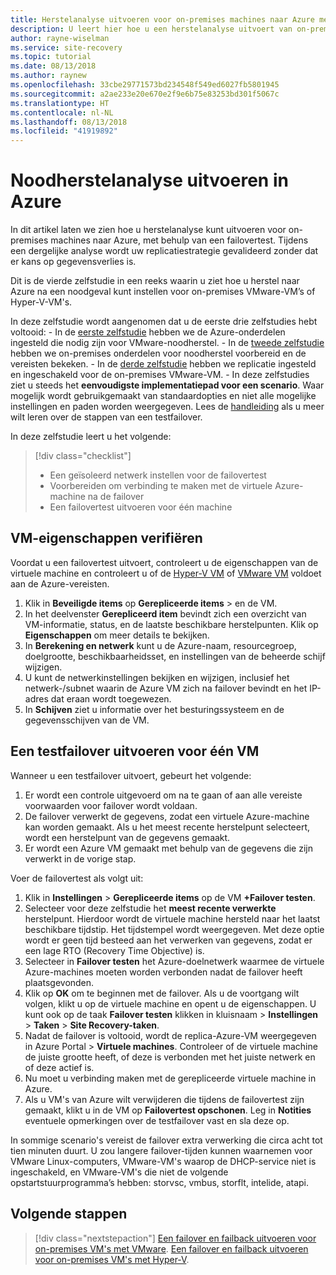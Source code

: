```yaml
---
title: Herstelanalyse uitvoeren voor on-premises machines naar Azure met Azure Site Recovery | Microsoft Docs
description: U leert hier hoe u een herstelanalyse uitvoert van on-premises naar Azure met Azure Site Recovery
author: rayne-wiselman
ms.service: site-recovery
ms.topic: tutorial
ms.date: 08/13/2018
ms.author: raynew
ms.openlocfilehash: 33cbe29771573bd234548f549ed6027fb5801945
ms.sourcegitcommit: a2ae233e20e670e2f9e6b75e83253bd301f5067c
ms.translationtype: HT
ms.contentlocale: nl-NL
ms.lasthandoff: 08/13/2018
ms.locfileid: "41919892"
---
```

# <a name="run-a-disaster-recovery-drill-to-azure"></a>Noodherstelanalyse uitvoeren in Azure

In dit artikel laten we zien hoe u herstelanalyse kunt uitvoeren voor on-premises machines naar Azure, met behulp van een failovertest. Tijdens een dergelijke analyse wordt uw replicatiestrategie gevalideerd zonder dat er kans op gegevensverlies is.

Dit is de vierde zelfstudie in een reeks waarin u ziet hoe u herstel naar Azure na een noodgeval kunt instellen voor on-premises VMware-VM’s of Hyper-V-VM's.

In deze zelfstudie wordt aangenomen dat u de eerste drie zelfstudies hebt voltooid: 
    - In de [eerste zelfstudie](tutorial-prepare-azure.md) hebben we de Azure-onderdelen ingesteld die nodig zijn voor VMware-noodherstel.
    - In de [tweede zelfstudie](vmware-azure-tutorial-prepare-on-premises.md) hebben we on-premises onderdelen voor noodherstel voorbereid en de vereisten bekeken.
    - In de [derde zelfstudie](vmware-azure-tutorial.md) hebben we replicatie ingesteld en ingeschakeld voor de on-premises VMware-VM.
    - In deze zelfstudies ziet u steeds het **eenvoudigste implementatiepad voor een scenario**. Waar mogelijk wordt gebruikgemaakt van standaardopties en niet alle mogelijke instellingen en paden worden weergegeven. Lees de [handleiding](site-recovery-test-failover-to-azure.md) als u meer wilt leren over de stappen van een testfailover.

In deze zelfstudie leert u het volgende:

> [!div class="checklist"]
> * Een geïsoleerd netwerk instellen voor de failovertest
> * Voorbereiden om verbinding te maken met de virtuele Azure-machine na de failover
> * Een failovertest uitvoeren voor één machine



## <a name="verify-vm-properties"></a>VM-eigenschappen verifiëren

Voordat u een failovertest uitvoert, controleert u de eigenschappen van de virtuele machine en controleert u of de [Hyper-V VM](hyper-v-azure-support-matrix.md#replicated-vms) of [VMware VM](vmware-physical-azure-support-matrix.md#replicated-machines) voldoet aan de Azure-vereisten.

1. Klik in **Beveiligde items** op **Gerepliceerde items** > en de VM.
2. In het deelvenster **Gerepliceerd item** bevindt zich een overzicht van VM-informatie, status, en de laatste beschikbare herstelpunten. Klik op **Eigenschappen** om meer details te bekijken.
3. In **Berekening en netwerk** kunt u de Azure-naam, resourcegroep, doelgrootte, beschikbaarheidsset, en instellingen van de beheerde schijf wijzigen.
4. U kunt de netwerkinstellingen bekijken en wijzigen, inclusief het netwerk-/subnet waarin de Azure VM zich na failover bevindt en het IP-adres dat eraan wordt toegewezen.
5. In **Schijven** ziet u informatie over het besturingssysteem en de gegevensschijven van de VM.

## <a name="run-a-test-failover-for-a-single-vm"></a>Een testfailover uitvoeren voor één VM

Wanneer u een testfailover uitvoert, gebeurt het volgende:

1. Er wordt een controle uitgevoerd om na te gaan of aan alle vereiste voorwaarden voor failover wordt voldaan.
2. De failover verwerkt de gegevens, zodat een virtuele Azure-machine kan worden gemaakt. Als u het meest recente herstelpunt selecteert, wordt een herstelpunt van de gegevens gemaakt.
3. Er wordt een Azure VM gemaakt met behulp van de gegevens die zijn verwerkt in de vorige stap.

Voer de failovertest als volgt uit:

1. Klik in **Instellingen** > **Gerepliceerde items** op de VM **+Failover testen**.
2. Selecteer voor deze zelfstudie het **meest recente verwerkte** herstelpunt. Hierdoor wordt de virtuele machine hersteld naar het laatst beschikbare tijdstip. Het tijdstempel wordt weergegeven. Met deze optie wordt er geen tijd besteed aan het verwerken van gegevens, zodat er een lage RTO (Recovery Time Objective) is.
3. Selecteer in **Failover testen** het Azure-doelnetwerk waarmee de virtuele Azure-machines moeten worden verbonden nadat de failover heeft plaatsgevonden.
4. Klik op **OK** om te beginnen met de failover. Als u de voortgang wilt volgen, klikt u op de virtuele machine en opent u de eigenschappen. U kunt ook op de taak **Failover testen** klikken in kluisnaam > **Instellingen** > **Taken** >
   **Site Recovery-taken**.
5. Nadat de failover is voltooid, wordt de replica-Azure-VM weergegeven in Azure Portal > **Virtuele machines**. Controleer of de virtuele machine de juiste grootte heeft, of deze is verbonden met het juiste netwerk en of deze actief is.
6. Nu moet u verbinding maken met de gerepliceerde virtuele machine in Azure.
7. Als u VM's van Azure wilt verwijderen die tijdens de failovertest zijn gemaakt, klikt u in de VM op **Failovertest opschonen**. Leg in **Notities** eventuele opmerkingen over de testfailover vast en sla deze op.

In sommige scenario's vereist de failover extra verwerking die circa acht tot tien minuten duurt. U zou langere failover-tijden kunnen waarnemen voor VMware Linux-computers, VMware-VM's waarop de DHCP-service niet is ingeschakeld, en VMware-VM's die niet de volgende opstartstuurprogramma’s hebben: storvsc, vmbus, storflt, intelide, atapi.

## <a name="next-steps"></a>Volgende stappen

> [!div class="nextstepaction"]
> [Een failover en failback uitvoeren voor on-premises VM's met VMware](vmware-azure-tutorial-failover-failback.md).
> [Een failover en failback uitvoeren voor on-premises VM's met Hyper-V](hyper-v-azure-failover-failback-tutorial.md).
